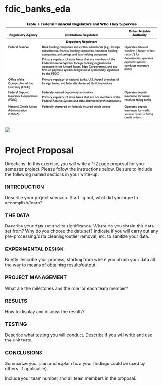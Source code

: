 
# fdic_banks_eda
![](https://github.com/allaccountstaken/fdic_banks_eda/blob/main/results/Screen%20Shot%202021-10-30%20at%201.01.46%20PM.png)


![](https://github.com/allaccountstaken/fdic_banks_eda/blob/main/results/Screen%20Shot%202021-10-21%20at%204.01.44%20PM.png)

# Project Proposal
Directions: In this exercise, you will write a 1-2 page proposal for your semester project. Please follow the instructions below.
Be sure to include the following named sections in your write-up:

### INTRODUCTION
Describe your project scenario. Starting out, what did you hope to accomplish/learn?

### THE DATA
Describe your data set and its significance. Where do you obtain this data set from? Why do you choose the data set? Indicate if you will carry out any pre-processing/data cleaning/outlier removal, etc. to sanitize your data.

### EXPERIMENTAL DESIGN
Briefly describe your process, starting from where you obtain your data all the way to means of obtaining results/output.

### PROJECT MANAGEMENT
What are the milestones and the role for each team member?   

### RESULTS
How to display and discuss the results?

### TESTING
Describe what testing you will conduct. Describe if you will write and use the unit tests.

### CONCLUSIONS
Summarize your plan and explain how your findings could be used by others (if applicable).
 
Include your team number and all team members in the proposal.
